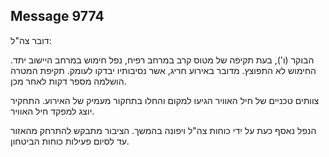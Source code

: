 ## Message 9774

דובר צה"ל:

הבוקר (ו'), בעת תקיפה של מטוס קרב במרחב רפיח, נפל חימוש במרחב היישוב יתד. החימוש לא התפוצץ. מדובר באירוע חריג, אשר נסיבותיו יבדקו לעומק. תקיפת המטרה הושלמה מספר דקות לאחר מכן.

צוותים טכניים של חיל האוויר הגיעו למקום והחלו בתחקור מעמיק של האירוע. התחקיר יוצג למפקד חיל האוויר.

הנפל נאסף כעת על ידי כוחות צה"ל ויפונה בהמשך. הציבור מתבקש להתרחק מהאזור עד לסיום פעילות כוחות הביטחון.

